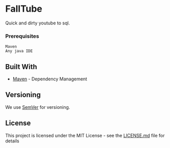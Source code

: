 # FallTube

Quick and dirty youtube to sql.

### Prerequisites

```
Maven
Any java IDE
```

## Built With

* [Maven](https://maven.apache.org/) - Dependency Management

## Versioning

We use [SemVer](http://semver.org/) for versioning. 

## License

This project is licensed under the MIT License - see the [LICENSE.md](LICENSE.md) file for details

